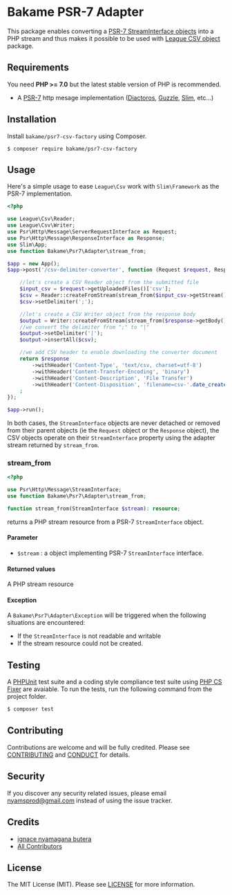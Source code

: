Bakame PSR-7 Adapter
=====

This package enables converting a [PSR-7 StreamInterface objects](http://www.php-fig.org/psr/psr-7/) into a PHP stream and thus makes it possible to be used with [League CSV object](http://csv.thephpleague.com) package.

Requirements
-------

You need **PHP >= 7.0** but the latest stable version of PHP is recommended.
- A [PSR-7](https://packagist.org/providers/psr/http-message-implementation) http mesage implementation ([Diactoros](https://github.com/zendframework/zend-diactoros), [Guzzle](https://github.com/guzzle/psr7), [Slim](https://github.com/slimphp/Slim), etc...)

Installation
-------

Install `bakame/psr7-csv-factory` using Composer.

```
$ composer require bakame/psr7-csv-factory
```

Usage
------

Here's a simple usage to ease `League\Csv` work with `Slim\Framework` as the PSR-7 implementation.

```php
<?php

use League\Csv\Reader;
use League\Csv\Writer;
use Psr\Http\Message\ServerRequestInterface as Request;
use Psr\Http\Message\ResponseInterface as Response;
use Slim\App;
use function Bakame\Psr7\Adapter\stream_from;

$app = new App();
$app->post('/csv-delimiter-converter', function (Request $request, Response $response): Response {

    //let's create a CSV Reader object from the submitted file
    $input_csv = $request->getUploadedFiles()['csv'];
    $csv = Reader::createFromStream(stream_from($input_csv->getStream()));
    $csv->setDelimiter(';');

    //let's create a CSV Writer object from the response body
    $output = Writer::createFromStream(stream_from($response->getBody()));
    //we convert the delimiter from ";" to "|"
    $output->setDelimiter('|');
    $output->insertAll($csv);

    //we add CSV header to enable downloading the converter document
    return $response
        ->withHeader('Content-Type', 'text/csv, charset=utf-8')
        ->withHeader('Content-Transfer-Encoding', 'binary')
        ->withHeader('Content-Description', 'File Transfer')
        ->withHeader('Content-Disposition', 'filename=csv-'.date_create()->format('Ymdhis').'.csv')
    ;
});

$app->run();
```

In both cases, the `StreamInterface` objects are never detached or removed from their parent objects (ie the `Request` object or the `Response` object), the CSV objects operate on their `StreamInterface` property using the adapter stream returned by `stream_from`.

### stream_from

```php
<?php

use Psr\Http\Message\StreamInterface;
use function Bakame\Psr7\Adapter\stream_from;

function stream_from(StreamInterface $stream): resource;
```

returns a PHP stream resource from a PSR-7 `StreamInterface` object.

#### Parameter

- `$stream` : a object implementing PSR-7 `StreamInterface` interface.

#### Returned values

A PHP stream resource

#### Exception

A `Bakame\Psr7\Adapter\Exception` will be triggered when the following situations are encountered:

- If the `StreamInterface` is not readable and writable
- If the stream resource could not be created.

Testing
-------

A [PHPUnit](https://phpunit.de) test suite and a coding style compliance test suite using [PHP CS Fixer](http://cs.sensiolabs.org/) are avaiable. To run the tests, run the following command from the project folder.

``` bash
$ composer test
```

Contributing
-------

Contributions are welcome and will be fully credited. Please see [CONTRIBUTING](.github/CONTRIBUTING.md) and [CONDUCT](CONDUCT.md) for details.

Security
-------

If you discover any security related issues, please email nyamsprod@gmail.com instead of using the issue tracker.

Credits
-------

- [ignace nyamagana butera](https://github.com/nyamsprod)
- [All Contributors](https://github.com/bakame-php/psr7-csv-factory/graphs/contributors)

License
-------

The MIT License (MIT). Please see [LICENSE](LICENSE) for more information.

[PSR-2]: http://www.php-fig.org/psr/psr-2/
[PSR-4]: http://www.php-fig.org/psr/psr-4/
